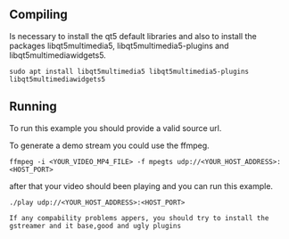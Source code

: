 ## Compiling
Is necessary to install the qt5 default libraries and also to install the packages libqt5multimedia5, libqt5multimedia5-plugins and libqt5multimediawidgets5.

    sudo apt install libqt5multimedia5 libqt5multimedia5-plugins libqt5multimediawidgets5


## Running

To run this example you should provide a valid source url.

To generate a demo stream you could use the ffmpeg.


    ffmpeg -i <YOUR_VIDEO_MP4_FILE> -f mpegts udp://<YOUR_HOST_ADDRESS>:<HOST_PORT>

after that your video should been playing and you can run this example.

    ./play udp://<YOUR_HOST_ADDRESS>:<HOST_PORT>



`If any compability problems appers, you should try to install the gstreamer and it base,good and ugly plugins`
